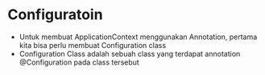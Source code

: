 # Configuratoin
* Untuk membuat ApplicationContext menggunakan Annotation, pertama kita bisa perlu membuat Configuration class
* Configuration Class adalah sebuah class yang terdapat annotation @Configuration pada class tersebut
